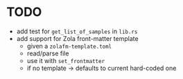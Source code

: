 # TODO

- add test for `get_list_of_samples` in `lib.rs`
- add support for Zola front-matter template
  - given a `zolafm-template.toml`
  - read/parse file
  - use it with `set_frontmatter`
  - if no template -> defaults to current hard-coded one
